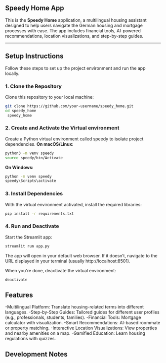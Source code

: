 ## Speedy Home App

This is the **Speedy Home** application, a multilingual housing assistant designed to help users navigate the German housing and mortgage processes with ease. The app includes financial tools, AI-powered recommendations, location visualizations, and step-by-step guides.

---

## Setup Instructions

Follow these steps to set up the project environment and run the app locally.

### 1. Clone the Repository
Clone this repository to your local machine:
```bash
git clone https://github.com/your-username/speedy_home.git
cd speedy_home
 speedy_home
```
### 2. Create and Activate the Virtual environment
Create a Python virtual environment called speedy to isolate project dependencies.
**On macOS/Linux:**
```bash 
python3 -m venv speedy
source speedy/bin/Activate
```

**On Windows:** 
```bash 
python -m venv speedy
speedy\Scripts\activate
```

### 3. Install Dependencies

With the virtual environment activated, install the required libraries:

```bash
pip install -r requirements.txt
```

### 4. Run and Deactivate 

Start the Streamlit app:
```bash
streamlit run app.py
```
The app will open in your default web browser. If it doesn’t, navigate to the URL displayed in your terminal (usually http://localhost:8501).

When you're done, deactivate the virtual environment:
```bash
deactivate
```

## Features 

-Multilingual Platform: Translate housing-related terms into different languages.
-Step-by-Step Guides: Tailored guides for different user profiles (e.g., professionals, students, families).
-Financial Tools: Mortgage calculator with visualization.
-Smart Recommendations: AI-based roommate or property matching.
-Interactive Location Visualizations: View properties and nearby amenities on a map.
-Gamified Education: Learn housing regulations with quizzes.

## Development Notes
